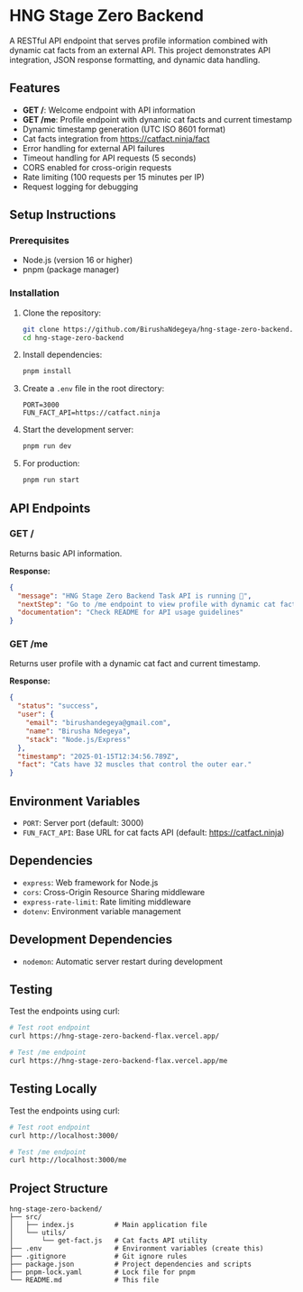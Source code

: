 # HNG Stage Zero Backend

A RESTful API endpoint that serves profile information combined with dynamic cat facts from an external API. This project demonstrates API integration, JSON response formatting, and dynamic data handling.

## Features

- **GET /**: Welcome endpoint with API information
- **GET /me**: Profile endpoint with dynamic cat facts and current timestamp
- Dynamic timestamp generation (UTC ISO 8601 format)
- Cat facts integration from https://catfact.ninja/fact
- Error handling for external API failures
- Timeout handling for API requests (5 seconds)
- CORS enabled for cross-origin requests
- Rate limiting (100 requests per 15 minutes per IP)
- Request logging for debugging

## Setup Instructions

### Prerequisites

- Node.js (version 16 or higher)
- pnpm (package manager)

### Installation

1. Clone the repository:

   ```bash
   git clone https://github.com/BirushaNdegeya/hng-stage-zero-backend.git
   cd hng-stage-zero-backend
   ```

2. Install dependencies:

   ```bash
   pnpm install
   ```

3. Create a `.env` file in the root directory:

   ```env
   PORT=3000
   FUN_FACT_API=https://catfact.ninja
   ```

4. Start the development server:

   ```bash
   pnpm run dev
   ```

5. For production:
   ```bash
   pnpm run start
   ```

## API Endpoints

### GET /

Returns basic API information.

**Response:**

```json
{
  "message": "HNG Stage Zero Backend Task API is running 🚀",
  "nextStep": "Go to /me endpoint to view profile with dynamic cat facts",
  "documentation": "Check README for API usage guidelines"
}
```

### GET /me

Returns user profile with a dynamic cat fact and current timestamp.

**Response:**

```json
{
  "status": "success",
  "user": {
    "email": "birushandegeya@gmail.com",
    "name": "Birusha Ndegeya",
    "stack": "Node.js/Express"
  },
  "timestamp": "2025-01-15T12:34:56.789Z",
  "fact": "Cats have 32 muscles that control the outer ear."
}
```

## Environment Variables

- `PORT`: Server port (default: 3000)
- `FUN_FACT_API`: Base URL for cat facts API (default: https://catfact.ninja)

## Dependencies

- `express`: Web framework for Node.js
- `cors`: Cross-Origin Resource Sharing middleware
- `express-rate-limit`: Rate limiting middleware
- `dotenv`: Environment variable management

## Development Dependencies

- `nodemon`: Automatic server restart during development

## Testing

Test the endpoints using curl:

```bash
# Test root endpoint
curl https://hng-stage-zero-backend-flax.vercel.app/

# Test /me endpoint
curl https://hng-stage-zero-backend-flax.vercel.app/me
```

## Testing Locally

Test the endpoints using curl:

```bash
# Test root endpoint
curl http://localhost:3000/

# Test /me endpoint
curl http://localhost:3000/me
```

## Project Structure

```
hng-stage-zero-backend/
├── src/
│   ├── index.js          # Main application file
│   └── utils/
│       └── get-fact.js   # Cat facts API utility
├── .env                  # Environment variables (create this)
├── .gitignore            # Git ignore rules
├── package.json          # Project dependencies and scripts
├── pnpm-lock.yaml        # Lock file for pnpm
└── README.md             # This file
```
